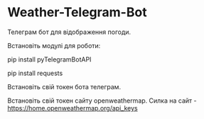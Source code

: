 # Weather-Telegram-Bot
Телеграм бот для відображення погоди.

Встановіть модулі для роботи:

pip install pyTelegramBotAPI

pip install requests

Встановіть свій токен бота телеграм.

Встановіть свій токен сайту openweathermap. Силка на сайт - https://home.openweathermap.org/api_keys
